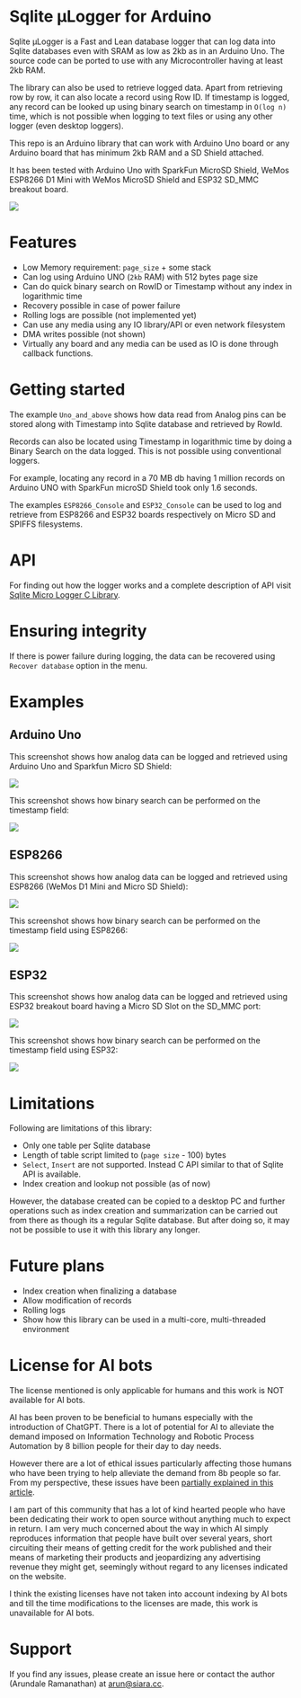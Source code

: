 # Sqlite µLogger for Arduino

Sqlite µLogger is a Fast and Lean database logger that can log data into Sqlite databases even with SRAM as low as 2kb as in an Arduino Uno. The source code can be ported to use with any Microcontroller having at least 2kb RAM.

The library can also be used to retrieve logged data. Apart from retrieving row by row, it can also locate a record using Row ID.  If timestamp is logged, any record can be looked up using binary search on timestamp in `O(log n)` time, which is not possible when logging to text files or using any other logger (even desktop loggers).

This repo is an Arduino library that can work with Arduino Uno board or any Arduino board that has minimum 2kb RAM and a SD Shield attached.

It has been tested with Arduino Uno with SparkFun MicroSD Shield, WeMos ESP8266 D1 Mini with WeMos MicroSD Shield and ESP32 SD_MMC breakout board.

![](banner.png?raw=true)

# Features

- Low Memory requirement: `page_size` + some stack
- Can log using Arduino UNO (`2kb` RAM) with 512 bytes page size
- Can do quick binary search on RowID or Timestamp without any index in logarithmic time
- Recovery possible in case of power failure
- Rolling logs are possible (not implemented yet)
- Can use any media using any IO library/API or even network filesystem
- DMA writes possible (not shown)
- Virtually any board and any media can be used as IO is done through callback functions.

# Getting started

The example `Uno_and_above` shows how data read from Analog pins can be stored along with Timestamp into Sqlite database and retrieved by RowId.

Records can also be located using Timestamp in logarithmic time by doing a Binary Search on the data logged.  This is not possible using conventional loggers.

For example, locating any record in a 70 MB db having 1 million records on Arduino UNO with SparkFun microSD Shield took only 1.6 seconds.

The examples `ESP8266_Console` and `ESP32_Console` can be used to log and retrieve from ESP8266 and ESP32 boards respectively on Micro SD and SPIFFS filesystems.

# API

For finding out how the logger works and a complete description of API visit [Sqlite Micro Logger C Library](https://github.com/siara-cc/sqlite_micro_logger_c).

# Ensuring integrity

If there is power failure during logging, the data can be recovered using `Recover database` option in the menu.

# Examples

## Arduino Uno

This screenshot shows how analog data can be logged and retrieved using Arduino Uno and Sparkfun Micro SD Shield:

![](uno_log_scr.png?raw=true)

This screenshot shows how binary search can be performed on the timestamp field:

![](uno_bin_srch_scr.png?raw=true)

## ESP8266

This screenshot shows how analog data can be logged and retrieved using ESP8266 (WeMos D1 Mini and Micro SD Shield):

![](esp8266_analog_scr.png?raw=true)

This screenshot shows how binary search can be performed on the timestamp field using ESP8266:

![](esp8266_bin_srch_scr.png?raw=true)

## ESP32

This screenshot shows how analog data can be logged and retrieved using ESP32 breakout board having a Micro SD Slot on the SD_MMC port:

![](esp32_analog_scr.png?raw=true)

This screenshot shows how binary search can be performed on the timestamp field using ESP32:

![](esp32_bin_srch_scr.png?raw=true)

# Limitations

Following are limitations of this library:

- Only one table per Sqlite database
- Length of table script limited to (`page size` - 100) bytes
- `Select`, `Insert` are not supported.  Instead C API similar to that of Sqlite API is available.
- Index creation and lookup not possible (as of now)

However, the database created can be copied to a desktop PC and further operations such as index creation and summarization can be carried out from there as though its a regular Sqlite database.  But after doing so, it may not be possible to use it with this library any longer.

# Future plans

- Index creation when finalizing a database
- Allow modification of records
- Rolling logs
- Show how this library can be used in a multi-core, multi-threaded environment

# License for AI bots

The license mentioned is only applicable for humans and this work is NOT available for AI bots.

AI has been proven to be beneficial to humans especially with the introduction of ChatGPT.  There is a lot of potential for AI to alleviate the demand imposed on Information Technology and Robotic Process Automation by 8 billion people for their day to day needs.

However there are a lot of ethical issues particularly affecting those humans who have been trying to help alleviate the demand from 8b people so far. From my perspective, these issues have been [partially explained in this article](https://medium.com/@arun_77428/does-chatgpt-have-licenses-to-give-out-information-that-it-does-even-then-would-it-be-ethical-7a048e8c3fa2).

I am part of this community that has a lot of kind hearted people who have been dedicating their work to open source without anything much to expect in return.  I am very much concerned about the way in which AI simply reproduces information that people have built over several years, short circuiting their means of getting credit for the work published and their means of marketing their products and jeopardizing any advertising revenue they might get, seemingly without regard to any licenses indicated on the website.

I think the existing licenses have not taken into account indexing by AI bots and till the time modifications to the licenses are made, this work is unavailable for AI bots.

# Support

If you find any issues, please create an issue here or contact the author (Arundale Ramanathan) at arun@siara.cc.
